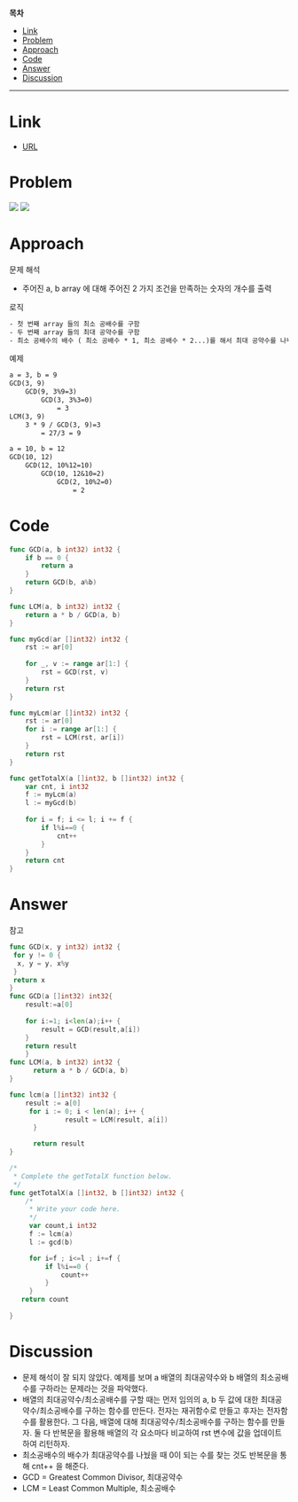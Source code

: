 **목차**

- [Link](#link)
- [Problem](#problem)
- [Approach](#approach)
- [Code](#code)
- [Answer](#answer)
- [Discussion](#discussion)

---

# Link

- [URL](https://www.hackerrank.com/challenges/between-two-sets/problem?isFullScreen=true)

# Problem

![](/.uploads/2021-08-03-09-57-20.png)
![](/.uploads/2021-08-03-09-57-30.png)

# Approach

문제 해석

- 주어진 a, b array 에 대해 주어진 2 가지 조건을 만족하는 숫자의 개수를 출력

로직

``` txt
- 첫 번째 array 들의 최소 공배수를 구함
- 두 번째 array 들의 최대 공약수를 구함
- 최소 공배수의 배수 ( 최소 공배수 * 1, 최소 공배수 * 2...)를 해서 최대 공약수를 나누었을 때 나머지가 0인 인수들을 체크
```

예제

``` txt
a = 3, b = 9
GCD(3, 9)
    GCD(9, 3%9=3)
        GCD(3, 3%3=0)  
            = 3
LCM(3, 9)
    3 * 9 / GCD(3, 9)=3
        = 27/3 = 9

a = 10, b = 12
GCD(10, 12)
    GCD(12, 10%12=10)
        GCD(10, 12&10=2)
            GCD(2, 10%2=0)
                = 2

```

# Code

``` go
func GCD(a, b int32) int32 {
    if b == 0 {
        return a
    }
    return GCD(b, a%b)
}

func LCM(a, b int32) int32 {
    return a * b / GCD(a, b)
}

func myGcd(ar []int32) int32 {
    rst := ar[0]
    
    for _, v := range ar[1:] {
        rst = GCD(rst, v)
    }
    return rst
}

func myLcm(ar []int32) int32 {
    rst := ar[0]
    for i := range ar[1:] {
        rst = LCM(rst, ar[i])
    }
    return rst
}

func getTotalX(a []int32, b []int32) int32 {
    var cnt, i int32
    f := myLcm(a)
    l := myGcd(b)
    
    for i = f; i <= l; i += f {
        if l%i==0 {
            cnt++
        }
    }
    return cnt
}
```

# Answer

참고

``` go
func GCD(x, y int32) int32 {
 for y != 0 {
  x, y = y, x%y
 }
 return x
}
func GCD(a []int32) int32{
    result:=a[0]
    
    for i:=1; i<len(a);i++ {
        result = GCD(result,a[i])
    } 
    return result
    }
func LCM(a, b int32) int32 {
      return a * b / GCD(a, b)
}

func lcm(a []int32) int32 {
    result := a[0]
     for i := 0; i < len(a); i++ {
              result = LCM(result, a[i])
      }

      return result
}

/*
 * Complete the getTotalX function below.
 */
func getTotalX(a []int32, b []int32) int32 {
    /*
     * Write your code here.
     */
     var count,i int32
     f := lcm(a)
     l := gcd(b)

     for i=f ; i<=l ; i+=f {
         if l%i==0 {
             count++
         }
     }
   return count
    
}
```

# Discussion

- 문제 해석이 잘 되지 않았다. 예제를 보며 a 배열의 최대공약수와 b 배열의 최소공배수를 구하라는 문제라는 것을 파악했다.
- 배열의 최대공약수/최소공배수를 구할 때는 먼저 임의의 a, b 두 값에 대한 최대공약수/최소공배수를 구하는 함수를 만든다. 전자는 재귀함수로 만들고 후자는 전자함수를 활용한다. 그 다음, 배열에 대해 최대공약수/최소공배수를 구하는 함수를 만들자. 둘 다 반복문을 활용해 배열의 각 요소마다 비교하여 rst 변수에 값을 업데이트하여 리턴하자.
- 최소공배수의 배수가 최대공약수를 나눴을 때 0이 되는 수를 찾는 것도 반복문을 통해 cnt++ 을 해준다.
- GCD = Greatest Common Divisor, 최대공약수
- LCM = Least Common Multiple, 최소공배수